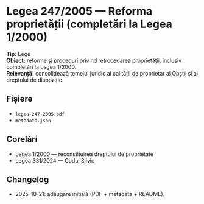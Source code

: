 # Legea 247/2005 — Reforma proprietății (completări la Legea 1/2000)

**Tip:** Lege  
**Obiect:** reforme și proceduri privind retrocedarea proprietății, inclusiv completări la Legea 1/2000.  
**Relevanță:** consolidează temeiul juridic al calității de proprietar al Obștii și al dreptului de dispoziție.

## Fișiere
- `legea-247-2005.pdf`
- `metadata.json`

## Corelări
- Legea 1/2000 — reconstituirea dreptului de proprietate
- Legea 331/2024 — Codul Silvic

## Changelog
- 2025-10-21: adăugare inițială (PDF + metadata + README).
